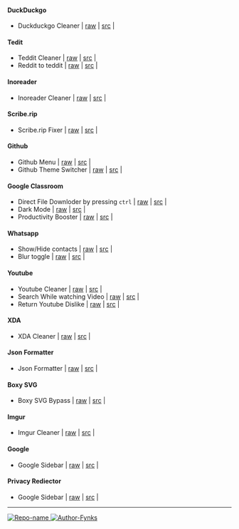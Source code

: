 #### DuckDuckgo
- Duckduckgo Cleaner | [raw](https://github.com/fynks/userscripts/raw/main/ddg/ddg-extender.user.js) | [src](https://github.com/fynks/userscripts/) |

#### Tedit
- Teddit Cleaner | [raw](https://github.com/fynks/userscripts/raw/main/teddit/teddit-cleaner.user.js) | [src](https://github.com/fynks/userscripts/) |
- Reddit to teddit | [raw](https://github.com/fynks/userscripts/raw/main/teddit/reddit-to-teddit-redictor.user.js) | [src](https://github.com/fynks/userscripts/) |

#### Inoreader
- Inoreader Cleaner | [raw](https://github.com/fynks/userscripts/raw/main/inoreader/inoreader-cleaner.user.js) | [src](https://github.com/Hacksign/configs/blob/master/firefox/plugins/greasemonkey/inoreader.user.js) |

#### Scribe.rip
- Scribe.rip Fixer | [raw](https://raw.githubusercontent.com/fynks/userscripts/main/scribe/scribe-rip-fixer.user.js) | [src](https://github.com/fynks/userscripts/blob/main/scribe/scribe-rip-fixer.user.js) |

#### Github
- Github Menu | [raw](https://github.com/fynks/userscripts/raw/main/github/direct_file_for_google_classroom.user.js) | [src](https://github.com/HaleShaw/TM-GitHubMenu) |
- Github Theme Switcher | [raw](https://github.com/fynks/userscripts/raw/main/github/github-theme-switch.user.js) | [src](https://github.com/kidonng/cherry) |

#### Google Classroom
- Direct File Downloder by pressing ```ctrl``` | [raw](https://github.com/fynks/userscripts/raw/main/classroom/direct_file_for_google_classroom.user.js) | [src](https://github.com/fynks/userscripts/) |
- Dark Mode | [raw](https://github.com/fynks/userscripts/raw/main/clasroom/google_classroom_dark_mode_theme.user.js) | [src](https://greasyfork.org/en/scripts/431522-google-classroom-dark-mode-theme) |
- Productivity Booster | [raw](https://github.com/fynks/userscripts/raw/main/classroom/google_classroom_productivity_boost.user.js) | [src](https://github.com/fynks/userscripts/) |

#### Whatsapp
- Show/Hide contacts | [raw](https://github.com/fynks/userscripts/raw/main/whatsapp/whatsapp_toggle_contacts.user.js) | [src](https://greasyfork.org/en/scripts/416333-whatsapp-toggle-hide-show-contacts-by-n-s/) |
- Blur toggle | [raw](https://github.com/fynks/userscripts/raw/main/whatsapp/whatsapp_web_anti_spy.user.js) | [src](https://greasyfork.org/en/scripts/444213-whatsapp-web-anti-spy/code) |
  
#### Youtube
- Youtube Cleaner | [raw](https://github.com/fynks/userscripts/raw/main/youtube/youtube-cleaner.user.js) | [src](https://github.com/fynks/userscripts/) |
- Search While watching Video | [raw](https://raw.githubusercontent.com/fynks/userscripts/main/youtube/search_while-watching_video.user.js) | [src](https://github.com/fynks/userscripts/) |
- Return Youtube Dislike | [raw](https://github.com/fynks/userscripts/raw/main/youtube/return-youtube-dislike.user.js) | [src](https://github.com/Anarios/return-youtube-dislike/raw/main/Extensions/UserScript/Return%20Youtube%20Dislike.user.js) |

#### XDA
- XDA Cleaner | [raw](https://github.com/fynks/userscripts/raw/main/xda/xda-cleaner.user.js) | [src](https://github.com/fynks/userscripts/) |

#### Json Formatter
- Json Formatter | [raw](https://github.com/fynks/userscripts/raw/main/json/json-formatter.user.js) | [src](https://github.com/fynks/userscripts/) |

#### Boxy SVG
- Boxy SVG Bypass | [raw](https://github.com/fynks/userscripts/raw/main/boxysvg/boxy-svg-bypass.user.js) | [src](https://greasyfork.org/users/718362) |

#### Imgur
- Imgur Cleaner | [raw](https://github.com/fynks/userscripts/raw/main/imgur/imgur-minimal.user.js) | [src](https://github.com/krisu5/userstyles/tree/master/Imgur%20-%20Minimal%20and%20Anti-Social%20for%20non-Imgurians) |
   
#### Google
- Google Sidebar | [raw](https://github.com/fynks/userscripts/raw/main/google/google-search-sidebar.user.js) | [src](https://github.com/jmlntw/google-search-sidebar) |

#### Privacy Rediector
- Google Sidebar | [raw](https://github.com/fynks/userscripts/raw/main/redirector/privacy-redirector.js) | [src](https://github.com/dybdeskarphet/privacy-redirector/blob/main/privacy-redirector.js) |

---

[![Repo-name](https://img.shields.io/badge/Visit-configs-lightblue?style=for-the-badge&logo=github) ](https://github.com/fynks/configs)
[ ![Author-Fynks](https://img.shields.io/badge/Author-Fynks-yellow?style=for-the-badge&logo=atom)](#)